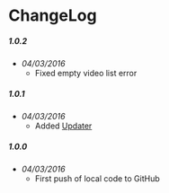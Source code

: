 ChangeLog
=========

##### 1.0.2
- _04/03/2016_
  - Fixed empty video list error

##### 1.0.1
- _04/03/2016_
  - Added [Updater](https://github.com/kolsys/plex-channel-updater)

##### 1.0.0
- _04/03/2016_
  - First push of local code to GitHub
